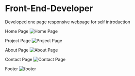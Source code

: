 # Front-End-Developer
Developed one page responsive webpage for self introduction

Home Page
![Home Page](https://user-images.githubusercontent.com/78635765/122635156-e6105500-d0ff-11eb-9036-5756f9407778.png)

Project Page
![Project Page](https://user-images.githubusercontent.com/78635765/122635217-430c0b00-d100-11eb-85c8-867ef336fa65.png)

About Page
![About Page](https://user-images.githubusercontent.com/78635765/122635211-38ea0c80-d100-11eb-806f-739eab915f18.png)

Contact Page
![Contact Page](https://user-images.githubusercontent.com/78635765/122635227-4ef7cd00-d100-11eb-8094-f47bf039ad43.png)

Footer
![footer](https://user-images.githubusercontent.com/78635765/122635235-561edb00-d100-11eb-9a7a-e8767417cfe6.png)
